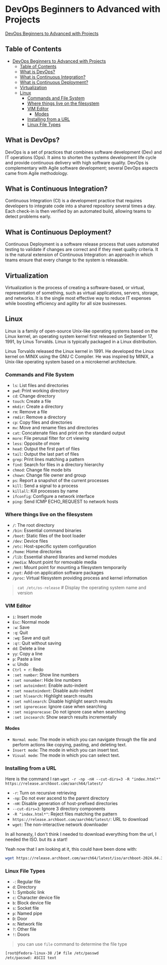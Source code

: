 # DevOps Beginners to Advanced with Projects

[DevOps Beginners to Advanced with Projects](https://www.udemy.com/course/decodingdevops/)

## Table of Contents

- [DevOps Beginners to Advanced with Projects](#devops-beginners-to-advanced-with-projects)
  - [Table of Contents](#table-of-contents)
  - [What is DevOps?](#what-is-devops)
  - [What is Continuous Integration?](#what-is-continuous-integration)
  - [What is Continuous Deployment?](#what-is-continuous-deployment)
  - [Virtualization](#virtualization)
  - [Linux](#linux)
    - [Commands and File System](#commands-and-file-system)
    - [Where things live on the filesystem](#where-things-live-on-the-filesystem)
    - [VIM Editor](#vim-editor)
      - [Modes](#modes)
    - [Installing from a URL](#installing-from-a-url)
    - [Linux File Types](#linux-file-types)

## What is DevOps?

DevOps is a set of practices that combines software development (Dev) and IT operations (Ops). It aims to shorten the systems development life cycle and provide continuous delivery with high software quality. DevOps is complementary with Agile software development; several DevOps aspects came from Agile methodology.

## What is Continuous Integration?

Continuous Integration (CI) is a development practice that requires developers to integrate code into a shared repository several times a day. Each check-in is then verified by an automated build, allowing teams to detect problems early.

## What is Continuous Deployment?

Continuous Deployment is a software release process that uses automated testing to validate if changes are correct and if they meet quality criteria. It is the natural extension of Continuous Integration: an approach in which teams ensure that every change to the system is releasable.

## Virtualization

Virtualization is the process of creating a software-based, or virtual, representation of something, such as virtual applications, servers, storage, and networks. It is the single most effective way to reduce IT expenses while boosting efficiency and agility for all size businesses.

## Linux

Linux is a family of open-source Unix-like operating systems based on the Linux kernel, an operating system kernel first released on September 17, 1991, by Linus Torvalds. Linux is typically packaged in a Linux distribution.

Linus Torvalds released the Linux kernel in 1991. He developed the Linux kernel on MINIX using the GNU C Compiler. He was inspired by MINIX, a Unix-like operating system based on a microkernel architecture.

### Commands and File System

- `ls`: List files and directories
- `pwd`: Print working directory
- `cd`: Change directory
- `touch`: Create a file
- `mkdir`: Create a directory
- `rm`: Remove a file
- `rmdir`: Remove a directory
- `cp`: Copy files and directories
- `mv`: Move and rename files and directories
- `cat`: Concatenate files and print on the standard output
- `more`: File perusal filter for crt viewing
- `less`: Opposite of more
- `head`: Output the first part of files
- `tail`: Output the last part of files
- `grep`: Print lines matching a pattern
- `find`: Search for files in a directory hierarchy
- `chmod`: Change file mode bits
- `chown`: Change file owner and group
- `ps`: Report a snapshot of the current processes
- `kill`: Send a signal to a process
- `killall`: Kill processes by name
- `ifconfig`: Configure a network interface
- `ping`: Send ICMP ECHO_REQUEST to network hosts

### Where things live on the filesystem

- `/`: The root directory
- `/bin`: Essential command binaries
- `/boot`: Static files of the boot loader
- `/dev`: Device files
- `/etc`: Host-specific system configuration
- `/home`: Home directories
- `/lib`: Essential shared libraries and kernel modules
- `/media`: Mount point for removable media
- `/mnt`: Mount point for mounting a filesystem temporarily
- `/opt`: Add-on application software packages
- `/proc`: Virtual filesystem providing process and kernel information

> `cat /etc/os-release` # Display the operating system name and version

### VIM Editor

- `i`: Insert mode
- `Esc`: Normal mode
- `:w`: Save
- `:q`: Quit
- `:wq`: Save and quit
- `:q!`: Quit without saving
- `dd`: Delete a line
- `yy`: Copy a line
- `p`: Paste a line
- `u`: Undo
- `Ctrl + r`: Redo
- `:set number`: Show line numbers
- `:set nonumber`: Hide line numbers
- `:set autoindent`: Enable auto-indent
- `:set noautoindent`: Disable auto-indent
- `:set hlsearch`: Highlight search results
- `:set nohlsearch`: Disable highlight search results
- `:set ignorecase`: Ignore case when searching
- `:set noignorecase`: Do not ignore case when searching
- `:set incsearch`: Show search results incrementally

#### Modes

- `Normal mode`: The mode in which you can navigate through the file and perform actions like copying, pasting, and deleting text.
- `Insert mode`: The mode in which you can insert text.
- `Visual mode`: The mode in which you can select text.


### Installing from a URL

Here is the command I ran `wget -r -np -nH --cut-dirs=3 -R "index.html*" https://release.archboot.com/aarch64/latest/`

- `-r`: Turn on recursive retrieving
- `-np`: Do not ever ascend to the parent directory
- `-nH`: Disable generation of host-prefixed directories
- `--cut-dirs=3`: Ignore 3 directory components
- `-R "index.html*"`: Reject files matching the pattern
- `https://release.archboot.com/aarch64/latest/`: URL to download
- `wget`: The non-interactive network downloader

In all honesty, I don't think I needed to download everything from the url, I needed the ISO. but its a start!

Yeah now that I am looking at it, this could have been done with:
```bash
wget https://release.archboot.com/aarch64/latest/iso/archboot-2024.04.30-17.10-6.8.7-1-aarch64-ARCH-aarch64.iso.sig
```

### Linux File Types

- `-`: Regular file
- `d`: Directory
- `l`: Symbolic link
- `c`: Character device file
- `b`: Block device file
- `s`: Socket file
- `p`: Named pipe
- `D`: Door
- `n`: Network file
- `?`: Other file
- `!`: Doors

> you can use `file` command to determine the file type

```bash
[root@fedora-linux-38 /]# file /etc/passwd
/etc/passwd: ASCII text
```
